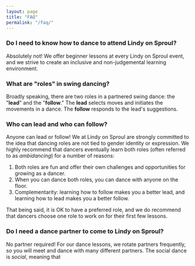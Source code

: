 ```yaml
---
layout: page
title: "FAQ"
permalink: "/faq/"
---
```


### Do I need to know how to dance to attend Lindy on Sproul?

Absolutely not! We offer beginner lessons at every Lindy on Sproul event, and we strive to create an inclusive and non-judgemental learning environment.

### What are "roles" in swing dancing?

Broadly speaking, there are two roles in a partnered swing dance: the "**lead**" and the "**follow**." The **lead** selects moves and initiates the movements in a dance.  The **follow** responds to the lead's suggestions.  

### Who can lead and who can follow?

Anyone can lead or follow!  We at Lindy on Sproul are strongly committed to the idea that dancing roles are not tied to gender identity or expression.  We highly recommend that dancers eventually learn both roles (often referred to as *ambidancing*) for a number of reasons:

<ol>
    <li> Both roles are fun and offer their own challenges and opportunities for growing as a dancer. </li>
    <li> When you can dance both roles, you can dance with anyone on the floor. </li>
    <li> Complementarity: learning how to follow makes you a better lead, and learning how to lead makes you a better follow. </li>
</ol>

That being said, it is OK to have a preferred role, and we do recommend that dancers choose one role to work on for their first few lessons.

### Do I need a dance partner to come to Lindy on Sproul?

No partner required! For our dance lessons, we rotate partners frequently, so you will meet and dance with many different partners.  The social dance is *social*, meaning that

###
